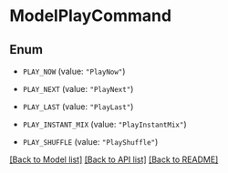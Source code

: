 # ModelPlayCommand

## Enum


* `PLAY_NOW` (value: `"PlayNow"`)

* `PLAY_NEXT` (value: `"PlayNext"`)

* `PLAY_LAST` (value: `"PlayLast"`)

* `PLAY_INSTANT_MIX` (value: `"PlayInstantMix"`)

* `PLAY_SHUFFLE` (value: `"PlayShuffle"`)


[[Back to Model list]](../README.md#documentation-for-models) [[Back to API list]](../README.md#documentation-for-api-endpoints) [[Back to README]](../README.md)


